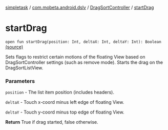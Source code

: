 [simpletask](../../index.md) / [com.mobeta.android.dslv](../index.md) / [DragSortController](index.md) / [startDrag](.)

# startDrag

`open fun startDrag(position: Int, deltaX: Int, deltaY: Int): Boolean` [(source)](https://github.com/mpcjanssen/simpletask-android/blob/master/src/main/java/com/mobeta/android/dslv/DragSortController.java#L249)

Sets flags to restrict certain motions of the floating View based on DragSortController settings (such as remove mode). Starts the drag on the DragSortListView.

### Parameters

`position` - The list item position (includes headers).

`deltaX` - Touch x-coord minus left edge of floating View.

`deltaY` - Touch y-coord minus top edge of floating View.

**Return**
True if drag started, false otherwise.

